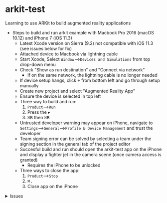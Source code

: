 # arkit-test
Learning to use ARKit to build augmented reality applications


* Steps to build and run arkit example with Macbook Pro 2016 (macOS 10.12) and iPhone 7 (iOS 11.3)
  - Latest Xcode version on Sierra (9.2) not compatible with iOS 11.3 (see issues below for fix)
  - Attached device to Macbook via lightning cable
  - Start Xcode, Select `Window`-->`Devices and Simulations` from top drop-down menu
  - Check "Show as run destination" and "Connect via network"
      - If on the same network, the lightning cable is no longer needed
  - If device setup hangs, click <kbd>+</kbd> from bottom left and go through setup manually
  - Create new project and select "Augmented Reality App"
  - Ensure the device is selected in top left
  - Three way to build and run:
      1. `Product`-->`Run`
      2. Press the $\blacktriangleright$ 
      3. <kbd>&#8984;B</kbd> then <kbd>&#8984;R</kbd>
  - Untrusted developer warning may appear on iPhone, navigate to `Settings`-->`General`-->`Profile & Device Management` and trust the developer
  - Team signing error can be solved by selecting a team under the signing section in the general tab of the project editor
  - Succesful build and run should open the arkit-test app on the iPhone and display a fighter jet in the camera scene (once camera access is granted)
      - Requires the iPhone to be unlocked
  - Three ways to close the app:
      1. `Product`-->`Stop`
      2. <kbd>&#8984;.</kbd>
      3. Close app on the iPhone

<!-- Issues -->
<details> <summary>Issues</summary>

- [x] Xcode 9.2 incompatible with iOS 11.3
    - Downloaded 11.3 device support from <https://github.com/filsv/iPhoneOSDeviceSupport/issues/7>
    - Unzip and rename `11.3`
    - Place in `/Applications/Xcode/Contents/Development/Platforms/iPhoneOS.platform/DeviceSupport/`
</details>
    
